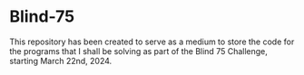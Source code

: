 # Blind-75
This repository has been created to serve as a medium to store the code for the programs that I shall be solving as part of the Blind 75 Challenge, starting March 22nd, 2024.
